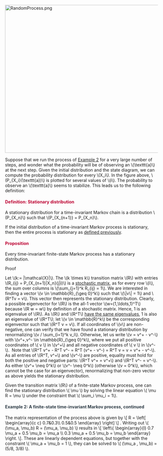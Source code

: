 <p><img src="/img/413835?verifier=d8BwJdQOyZ4E7qED9VJvB2wvo3vjyweCdjfteTkB" alt="RandomProcess.png" width="600" height="488" data-api-endpoint="https://canvas.uva.nl/api/v1/courses/2205/files/413835" data-api-returntype="File"></p>
<p>Suppose that we run the process of <a href="https://canvas.uva.nl/courses/2205/pages/markov-process-time-invariance-finite-state-transition-matrix#example2" data-api-endpoint="https://canvas.uva.nl/api/v1/courses/2205/pages/markov-process-time-invariance-finite-state-transition-matrix%23example2" data-api-returntype="Page">Example 2</a> for a very large number of steps, and wonder what the probability will be of observing an \(\texttt{a}\) at the next step. Given the initial distribution and the state diagram, we can compute the probability distribution for every \(X_i\). In the figure above, \(P_{X_i}(\texttt{a})\) is plotted for several values of \(i\). The probability to observe an \(\texttt{a}\) seems to stabilize. This leads us to the following definition:</p>
<div class="content-box pad-box-mini border border-trbl border-round">
<h4 style="color: #bc0031;"><strong>Definition: Stationary distribution</strong></h4>
A stationary distribution for a time-invariant Markov chain is a distribution \(P_{X_n}\) such that \(P_{X_{n+1}} = P_{X_n}\).</div>
<p>If the initial distribution of a time-invariant Markov process is stationary, then the entire process is stationary as <a title="Stationary Process" href="https://canvas.uva.nl/courses/2205/pages/stationary-process" data-api-endpoint="https://canvas.uva.nl/api/v1/courses/2205/pages/stationary-process" data-api-returntype="Page">defined previously</a>.</p>
<div class="content-box pad-box-mini border border-trbl border-round">
<h4 style="color: #bc0031;"><strong>Proposition</strong></h4>
Every time-invariant finite-state Markov process has a stationary distribution.
<p><span class="element_toggler" role="button" aria-controls="group12" aria-label="Toggler" aria-expanded="false"><span class="Button">Proof</span></span></p>
<div id="group12" style="">
<div class="content-box">Let \(k:= |\mathcal{X}|\). The \(k \times k\) transition matrix \(R\) with entries \(R_{ij} = P_{X_{n+1}|X_n}(j|i)\) is a <a href="https://en.wikipedia.org/wiki/Stochastic_matrix">stochastic matrix</a>, as for every row \(i\), the sum over columns is \(\sum_{j=1}^k R_{ij} = 1\). We are interested in finding a vector \(v \in \mathbb{R}_{\geq 0}^k\) such that \(\|v\| = 1\) and \(R^Tv = v\). This vector then represents the stationary distribution. Clearly, a possible eigenvector for \(R\) is the all-1 vector \(w=(1,\ldots,1)^T\) because \(R w = w\) by definition of a stochastic matrix. Hence, 1 is an eigenvalue of \(R\). As \(R\) and \(R^T\) <a href="https://math.stackexchange.com/questions/123923/a-matrix-and-its-transpose-have-the-same-set-of-eigenvalues/123927">have the same eigenvalues</a>, 1 is also an eigenvalue of \(R^T\); let \(v \in \mathbb{R}^k\) be the corresponding eigenvector such that \(R^T v = v\). If all coordinates of \(v\) are non-negative, one can verify that we have found a stationary distribution by renormalizing \(v / \sum_{i=1}^k v_i\). Otherwise, let us write \(v = v^+ - v^-\) with \(v^+,v^- \in \mathbb{R}_{\geq 0}^k\), where we put all positive coordinates of \( v \) in \(v^+\) and all negative coordinates of \( v \) in \(v^-\).  Note that \(R^T v^+ - R^T v^- = R^T (v^+ - v^-) = R^T v = v = v^+ - v^-\). As all entries of \(R^T, v^+\) and \(v^-\) are positive, equality must hold for both the positive and negative parts: \(R^T v^+ = v^+\) and \(R^T v^- = v^-\). As either \(v^+ \neq 0^k\) or \(v^- \neq 0^k\) (otherwise \(v = 0^k\), which cannot be the case for an eigenvector), renormalizing that non-zero vector as above yields the stationary distribution.</div>
</div>
</div>
<p>Given the transition matrix \(R\) of a finite-state Markov process, one can find the stationary distribution \( \mu \) by solving the linear equation \( \mu R = \mu \) under the constraint that \( \sum_i \mu_i = 1\).</p>
<div class="content-box pad-box-mini border border-trbl border-round">
<h4 id="example2" style="color: #2d3b45;"><strong>Example 2: A finite-state time-invariant Markov process, continued</strong></h4>
The matrix representation of the process above is given by \[ R = \left[ \begin{array}{c c} 0.7&amp;0.3\\ 0.5&amp;0.5 \end{array} \right] \] . Writing out \( (\mu_a, \mu_b) R = (\mu_a, \mu_b) \) results in \[ \left\{ \begin{array}{l} 0.7 \mu_a + 0.5 \mu_b = \mu_a \\ 0.3 \mu_a + 0.5 \mu_b = \mu_b \end{array} \right. \]. These are linearly dependent equations, but together with the constraint \( \mu_a + \mu_b = 1 \), they can be solved to \( (\mu_a , \mu_b) = (5/8, 3/8) \).</div>